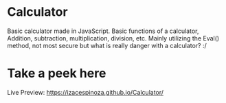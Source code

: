 # Calculator
Basic calculator made in JavaScript.  Basic functions of a calculator, Addition, subtraction, multiplication, division, etc.
Mainly utilizing the Eval() method, not most secure but what is really danger with a calculator? :/

# Take a peek here
Live Preview: https://izacespinoza.github.io/Calculator/